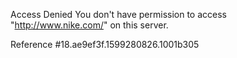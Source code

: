 Access Denied You don't have permission to access "http://www.nike.com/" on this server.

Reference #18.ae9ef3f.1599280826.1001b305